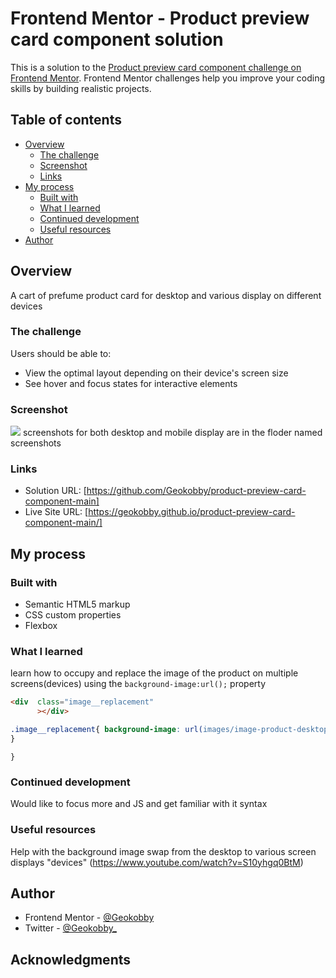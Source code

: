 # Frontend Mentor - Product preview card component solution

This is a solution to the [Product preview card component challenge on Frontend Mentor](https://www.frontendmentor.io/challenges/product-preview-card-component-GO7UmttRfa). Frontend Mentor challenges help you improve your coding skills by building realistic projects. 

## Table of contents

- [Overview](#overview)
  - [The challenge](#the-challenge)
  - [Screenshot](#screenshot)
  - [Links](#links)
- [My process](#my-process)
  - [Built with](#built-with)
  - [What I learned](#what-i-learned)
  - [Continued development](#continued-development)
  - [Useful resources](#useful-resources)
- [Author](#author)



## Overview
A cart of prefume product card for desktop and various display on different devices 

### The challenge

Users should be able to:

- View the optimal layout depending on their device's screen size
- See hover and focus states for interactive elements

### Screenshot

![](./screenshot.jpg)
screenshots for both desktop and mobile display are in the floder named screenshots

### Links

- Solution URL: [https://github.com/Geokobby/product-preview-card-component-main]
- Live Site URL: [https://geokobby.github.io/product-preview-card-component-main/]

## My process

### Built with

- Semantic HTML5 markup
- CSS custom properties
- Flexbox




### What I learned

learn how to occupy and replace the image of the product on multiple screens(devices) using the `background-image:url();` property 

```html
<div  class="image__replacement"
      ></div>
```
```css
.image__replacement{ background-image: url(images/image-product-desktop.jpg);
}
```
```media query .image__replacement{ url(images/image-product-mobile.jpg);
}
```


### Continued development
Would like to focus more and JS and get familiar with it syntax 
### Useful resources

Help with the background image swap from the desktop to various screen displays "devices" (https://www.youtube.com/watch?v=S10yhgq0BtM)

## Author

- Frontend Mentor - [@Geokobby](https://www.frontendmentor.io/profile/Geokobby)
- Twitter - [@Geokobby_](https://twitter.com/Geokobby_)



## Acknowledgments
